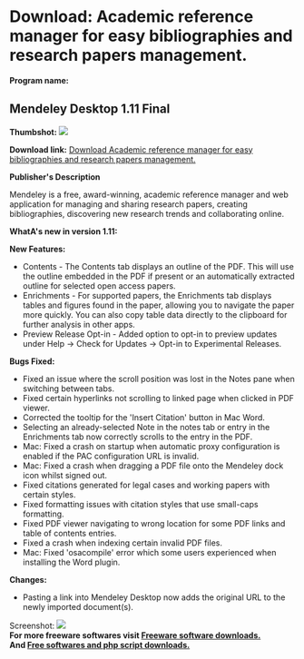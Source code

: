# Download: Academic reference manager for easy bibliographies and research papers management.

**Program name:**

## Mendeley Desktop 1.11 Final

  
**Thumbshot:** ![](http://www.freewarefiles.com/screenshot/mendeleydsktp_md.jpg)   
  
**Download link:** [Download Academic reference manager for easy bibliographies and research papers management.](http://freesoftwares.boysofts.com/Mendeley-Desktop-Free-Academic-Reference-Manager_program_54578.html)  
  


**Publisher's Description**  
  


Mendeley is a free, award-winning, academic reference manager and web application for managing and sharing research papers, creating bibliographies, discovering new research trends and collaborating online. 

**WhatA's new in version 1.11:**

**New Features:**

  * Contents - The Contents tab displays an outline of the PDF. This will use the outline embedded in the PDF if present or an automatically extracted outline for selected open access papers. 
  * Enrichments - For supported papers, the Enrichments tab displays tables and figures found in the paper, allowing you to navigate the paper more quickly. You can also copy table data directly to the clipboard for further analysis in other apps. 
  * Preview Release Opt-in - Added option to opt-in to preview updates under Help -> Check for Updates -> Opt-in to Experimental Releases. 

**Bugs Fixed:**

  * Fixed an issue where the scroll position was lost in the Notes pane when switching between tabs. 
  * Fixed certain hyperlinks not scrolling to linked page when clicked in PDF viewer. 
  * Corrected the tooltip for the 'Insert Citation' button in Mac Word. 
  * Selecting an already-selected Note in the notes tab or entry in the Enrichments tab now correctly scrolls to the entry in the PDF. 
  * Mac: Fixed a crash on startup when automatic proxy configuration is enabled if the PAC configuration URL is invalid. 
  * Mac: Fixed a crash when dragging a PDF file onto the Mendeley dock icon whilst signed out. 
  * Fixed citations generated for legal cases and working papers with certain styles. 
  * Fixed formatting issues with citation styles that use small-caps formatting. 
  * Fixed PDF viewer navigating to wrong location for some PDF links and table of contents entries. 
  * Fixed a crash when indexing certain invalid PDF files. 
  * Mac: Fixed 'osacompile' error which some users experienced when installing the Word plugin. 

**Changes:**

  * Pasting a link into Mendeley Desktop now adds the original URL to the newly imported document(s). 

  
  
Screenshot: ![](http://www.freewarefiles.com/screenshot/mendeleydsktp.jpg)   
**For more freeware softwares visit [Freeware software downloads.](http://freesoftwares.boysofts.com/)**   
**And [Free softwares and php script downloads.](http://www.boysofts.com/)**
